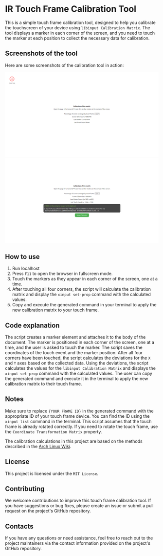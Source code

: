 # IR Touch Frame Calibration Tool
This is a simple touch frame calibration tool, designed to help you calibrate the touchscreen of your device using `libinput Calibration Matrix`. The tool displays a marker in each corner of the screen, and you need to touch the marker at each position to collect the necessary data for calibration.

## Screenshots of the tool

Here are some screenshots of the calibration tool in action:

![Screenshot 1 - Start Calibration](./demo/Screenshot_1.png)
![Screenshot 2 - End Calibration](./demo/Screenshot_2.png)

## How to use

1. Run localhost
2. Press `F11` to open the browser in fullscreen mode.
3. Touch the markers as they appear in each corner of the screen, one at a time.
4. After touching all four corners, the script will calculate the calibration matrix and display the `xinput set-prop` command with the calculated values.
5. Copy and execute the generated command in your terminal to apply the new calibration matrix to your touch frame.

## Code explanation

The script creates a marker element and attaches it to the body of the document.
The marker is positioned in each corner of the screen, one at a time, and the user is asked to touch the marker.
The script saves the coordinates of the touch event and the marker position.
After all four corners have been touched, the script calculates the deviations for the `X` and `Y` axes based on the collected data.
Using the deviations, the script calculates the values for the `libinput Calibration Matrix` and displays the `xinput set-prop` command with the calculated values.
The user can copy the generated command and execute it in the terminal to apply the new calibration matrix to their touch frame.

## Notes

Make sure to replace `{YOUR FRAME ID}` in the generated command with the appropriate ID of your touch frame device. You can find the ID using the `xinput list` command in the terminal.
This script assumes that the touch frame is already rotated correctly. If you need to rotate the touch frame, use the `Coordinate Transformation Matrix` property.

The calibration calculations in this project are based on the methods described in the [Arch Linux Wiki](https://wiki.archlinux.org/title/Talk:Calibrating_Touchscreen).

## License

This project is licensed under the `MIT License`.

## Contributing

We welcome contributions to improve this touch frame calibration tool. If you have suggestions or bug fixes, please create an issue or submit a pull request on the project's GitHub repository.

## Contacts

If you have any questions or need assistance, feel free to reach out to the project maintainers via the contact information provided on the project's GitHub repository.
